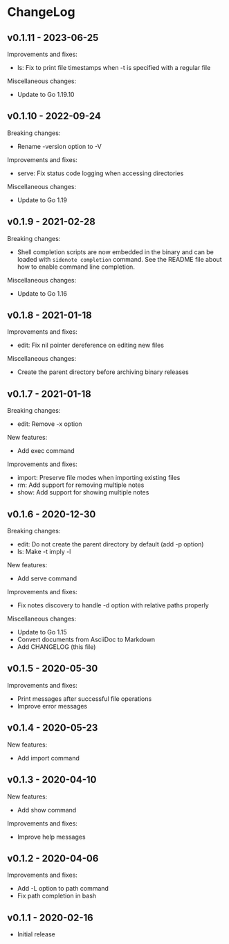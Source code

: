 # ChangeLog

## v0.1.11 - 2023-06-25

Improvements and fixes:

 * ls: Fix to print file timestamps when -t is specified with a regular file

Miscellaneous changes:

 * Update to Go 1.19.10

## v0.1.10 - 2022-09-24

Breaking changes:

 * Rename -version option to -V

Improvements and fixes:

 * serve: Fix status code logging when accessing directories

Miscellaneous changes:

 * Update to Go 1.19

## v0.1.9 - 2021-02-28

Breaking changes:

 * Shell completion scripts are now embedded in the binary and can be loaded with `sidenote completion` command.
   See the README file about how to enable command line completion.

Miscellaneous changes:

 * Update to Go 1.16

## v0.1.8 - 2021-01-18

Improvements and fixes:

 * edit: Fix nil pointer dereference on editing new files

Miscellaneous changes:

 * Create the parent directory before archiving binary releases

## v0.1.7 - 2021-01-18

Breaking changes:

 * edit: Remove -x option

New features:

 * Add exec command

Improvements and fixes:

 * import: Preserve file modes when importing existing files
 * rm: Add support for removing multiple notes
 * show: Add support for showing multiple notes

## v0.1.6 - 2020-12-30

Breaking changes:

 * edit: Do not create the parent directory by default (add -p option)
 * ls: Make -t imply -l

New features:

 * Add serve command

Improvements and fixes:

 * Fix notes discovery to handle -d option with relative paths properly

Miscellaneous changes:

 * Update to Go 1.15
 * Convert documents from AsciiDoc to Markdown
 * Add CHANGELOG (this file)

## v0.1.5 - 2020-05-30

Improvements and fixes:

 * Print messages after successful file operations
 * Improve error messages

## v0.1.4 - 2020-05-23

New features:

 * Add import command

## v0.1.3 - 2020-04-10

New features:

 * Add show command

Improvements and fixes:

 * Improve help messages

## v0.1.2 - 2020-04-06

Improvements and fixes:

 * Add -L option to path command
 * Fix path completion in bash

## v0.1.1 - 2020-02-16

 * Initial release
